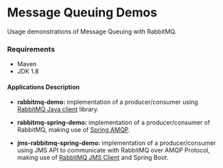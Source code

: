 # Message Queuing Demos

Usage demonstrations of Message Queuing with RabbitMQ.

### Requirements
* Maven
* JDK 1.8

#### Applications Description
* **rabbitmq-demo:** implementation of a producer/consumer using [RabbitMQ Java client](https://www.rabbitmq.com/java-client.html) library.

* **rabbitmq-spring-demo:** implementation of a producer/consumer of RabbitMQ, making use of [Spring AMQP](https://spring.io/projects/spring-amqp).

* **jms-rabbitmq-spring-demo:** implementation of a producer/consumer using JMS API to communicate with RabbitMQ over AMQP Protocol, making use of [RabbitMQ JMS Client](https://www.rabbitmq.com/jms-client.html) and Spring Boot.
